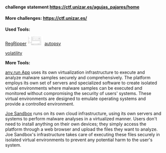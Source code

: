 #### challenge statement https://ctf.unizar.es/agujas_pajares/home
#### More challenges: https://ctf.unizar.es/
__Used Tools:__

<a href="https://github.com/keydet89/RegRipper3.0">RegRipper</a>
<img src="regripper.png"  width="50">
<a href="https://www.autopsy.com/download/">autopsy</a>

<a href="https://github.com/volatilityfoundation/volatility3">volatility</a><br>

__More Tools:__

<a href="https://app.any.run/submissions/">any.run App</a> uses its own virtualization infrastructure to execute and analyze malware samples securely and comprehensively. The platform employs its own set of servers and specialized software to create isolated virtual environments where malware samples can be executed and monitored without compromising the security of users' systems. These virtual environments are designed to emulate operating systems and provide a controlled environment.

<a href="https://www.joesandbox.com/">Joe Sandbox</a> runs on its own cloud infrastructure, using its own servers and systems to perform malware analyses in a virtualized manner. Users don't need to install anything on their own devices; they simply access the platform through a web browser and upload the files they want to analyze. Joe Sandbox's infrastructure takes care of executing these files securely in isolated virtual environments to prevent any potential harm to the user's system.


